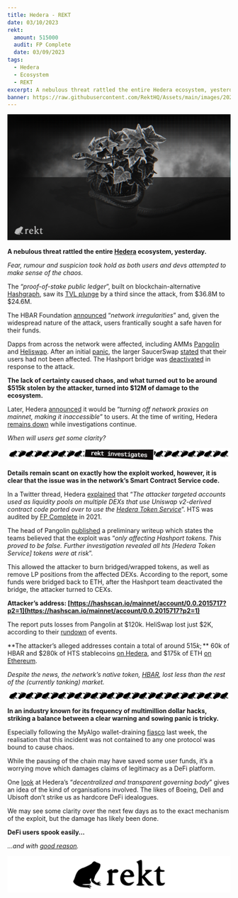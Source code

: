 ```yaml
---
title: Hedera - REKT
date: 03/10/2023
rekt:
  amount: 515000
  audit: FP Complete
  date: 03/09/2023
tags:
  - Hedera
  - Ecosystem
  - REKT
excerpt: A nebulous threat rattled the entire Hedera ecosystem, yesterday. Dapps from across the network were affected and Hedera remains down while investigations continue. DeFi users spook easily… and with good reason.
banner: https://raw.githubusercontent.com/RektHQ/Assets/main/images/2023/01/hedera-header.png
---
```


![](https://raw.githubusercontent.com/RektHQ/Assets/main/images/2023/01/hedera-header.png)

**A nebulous threat rattled the entire [Hedera](https://hedera.com/) ecosystem, yesterday.**

_Fear, rumour and suspicion took hold as both users and devs attempted to make sense of the chaos._

The “_proof-of-stake public ledger_”, built on blockchain-alternative [Hashgraph](https://hedera.com/learning/hedera-hashgraph/what-is-hashgraph-consensus), saw its [TVL plunge](https://defillama.com/chain/Hedera) by a third since the attack, from $36.8M to $24.6M.

The HBAR Foundation [announced](https://twitter.com/HBAR_foundation/status/1633803120328208386) “_network irregularities_” and, given the widespread nature of the attack, users frantically sought a safe haven for their funds.

Dapps from across the network were affected, including AMMs [Pangolin](https://twitter.com/Pangolin_Hedera/status/1633771791415132162) and [Heliswap](https://twitter.com/HeliSwap_DEX/status/1633783357703061504). After an initial [panic](https://twitter.com/SaucerSwapLabs/status/1633796307289505793), the larger SaucerSwap [stated](https://twitter.com/SaucerSwapLabs/status/1633845705638031362) that their users had not been affected. The Hashport bridge was [deactivated](https://twitter.com/HashportNetwork/status/1633771330280767488) in response to the attack.

**The lack of certainty caused chaos, and what turned out to be around $515k stolen by the attacker, turned into $12M of damage to the ecosystem.**

Later, Hedera [announced](https://twitter.com/hedera/status/1633925272830623746) it would be “_turning off network proxies on mainnet, making it inaccessible_” to users. At the time of writing, Hedera [remains down](https://status.hedera.com/) while investigations continue.

_When will users get some clarity?_

![](https://raw.githubusercontent.com/RektHQ/Assets/main/images/2021/09/rekt-investigates-linebreak.png)

**Details remain scant on exactly how the exploit worked, however, it is clear that the issue was in the network’s Smart Contract Service code.**

In a Twitter thread, Hedera [explained](https://twitter.com/hedera/status/1634055353435561986) that “_The attacker targeted accounts used as liquidity pools on multiple DEXs that use Uniswap v2-derived contract code ported over to use the [Hedera Token Service](https://hedera.com/token-service)_”. HTS was audited by [FP Complete](https://www.fpcomplete.com/blog/hedera-platform-audit/) in 2021.

The head of Pangolin [published](https://twitter.com/jtrollip/status/1634057932882186240) a preliminary writeup which states the teams believed that the exploit was “_only affecting Hashport tokens. This proved to be false. Further investigation revealed all hts [Hedera Token Service] tokens were at risk_”.

This allowed the attacker to burn bridged/wrapped tokens, as well as remove LP positions from the affected DEXs. According to the report, some funds were bridged back to ETH, after the Hashport team deactivated the bridge, the attacker turned to CEXs.

**Attacker’s address: [https://hashscan.io/mainnet/account/0.0.2015717?p2=1](https://hashscan.io/mainnet/account/0.0.2015717?p2=1)**

The report puts losses from Pangolin at $120k. HeliSwap lost just $2K, according to their [rundown](https://www.heliswap.io/news/hedera-vulnerability-event-log) of events.

**The attacker’s alleged addresses contain a total of around $515k;** ~$60k of HBAR and $280k of HTS stablecoins [on Hedera](https://hashscan.io/mainnet/account/0.0.2015717?p2=1), and $175k of ETH [on Ethereum](https://etherscan.io/address/0x2fd2a8d39fd7c4751fea109a86fa4cdd989e6ad3).

_Despite the news, the network’s native token, [HBAR](https://www.coingecko.com/en/coins/hedera), lost less than the rest of the (currently tanking) market._

![](https://raw.githubusercontent.com/RektHQ/Assets/main/images/2021/03/rekt-linebreak.png)

**In an industry known for its frequency of multimillion dollar hacks, striking a balance between a clear warning and sowing panic is tricky.**

Especially following the MyAlgo wallet-draining [fiasco](https://twitter.com/myalgo_/status/1632862464244162560) last week, the realisation that this incident was not contained to any one protocol was bound to cause chaos.

While the pausing of the chain may have saved some user funds, it’s a worrying move which damages claims of legitimacy as a DeFi platform.

One [look](https://hedera.com/) at Hedera’s “_decentralized and transparent governing body_” gives an idea of the kind of organisations involved. The likes of Boeing, Dell and Ubisoft don’t strike us as hardcore DeFi idealogues.

We may see some clarity over the next few days as to the exact mechanism of the exploit, but the damage has likely been done.

**DeFi users spook easily…**

_…and with [good reason](https://rekt.news/leaderboard/)._

![](https://raw.githubusercontent.com/RektHQ/Assets/main/images/2021/08/rekt-outline-conc.png)
